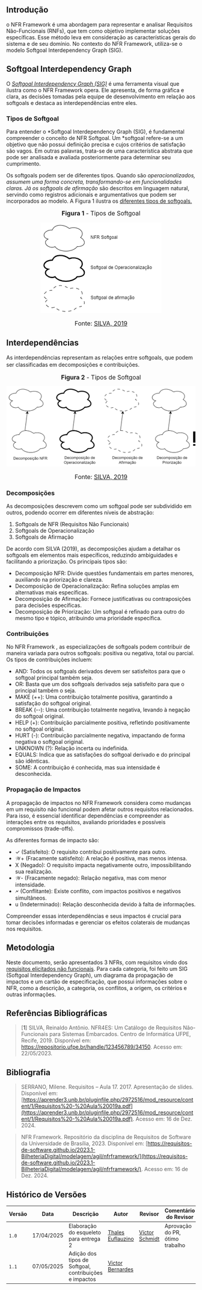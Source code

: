 ## Introdução
o NFR Framework é uma abordagem para representar e analisar Requisitos Não-Funcionais (RNFs), que tem como objetivo implementar soluções específicas. Esse método leva em consideração as características gerais do sistema e de seu domínio. No contexto do NFR Framework, utiliza-se o modelo Softgoal Interdependency Graph (SIG).

## Softgoal Interdependency Graph

O [*Softgoal Interdependency Graph (SIG)*](#ref1) é uma ferramenta visual que ilustra como o NFR Framework opera. Ele apresenta, de forma gráfica e clara, as decisões tomadas pela equipe de desenvolvimento em relação aos softgoals e destaca as interdependências entre eles.

### Tipos de Softgoal

Para entender o *Softgoal Interdependency Graph (SIG), é fundamental compreender o conceito de  NFR Softgoal. Um *softgoal refere-se a um objetivo que não possui definição precisa e cujos critérios de satisfação são vagos. Em outras palavras, trata-se de uma característica abstrata que pode ser analisada e avaliada posteriormente para determinar seu cumprimento. 

Os softgoals podem ser de diferentes tipos. Quando são *operacionalizados, assumem uma forma concreta, transformando-se em funcionalidades claras. Já os  softgoals de afirmação* são descritos em linguagem natural, servindo como registros adicionais e argumentativos que podem ser incorporados ao modelo. A Figura 1 ilustra os [diferentes tipos de softgoals.](#ref1)


<font size="3"><p style="text-align: center"><b>Figura 1</b> - Tipos de Softgoal</p></font>

<center>

![TIPOS](../assets/nfr/nfr_tipos.png)
</center>

<font size="3"><p style="text-align: center"> Fonte: [SILVA, 2019](#ref1)</p></font>

## Interdependências  
As interdependências representam as relações entre softgoals, que podem ser classificadas em decomposições e contribuições.
<font size="3"><p style="text-align: center"><b>Figura 2</b> - Tipos de Softgoal</p></font>

<center>

![TIPOS](../assets/nfr/nfr_decomp.png)
</center>

<font size="3"><p style="text-align: center">  Fonte: [SILVA, 2019](#ref1)</p></font>

### Decomposições  
As decomposições descrevem como um softgoal pode ser subdividido em outros, podendo ocorrer em diferentes níveis de abstração:  
1.  Softgoals de NFR (Requisitos Não Funcionais)   
2.  Softgoals de Operacionalização   
3.  Softgoals de Afirmação 

De acordo com SILVA (2019), as decomposições ajudam a detalhar os softgoals em elementos mais específicos, reduzindo ambiguidades e facilitando a priorização. Os principais tipos são:  

-  Decomposição NFR:  Divide questões fundamentais em partes menores, auxiliando na priorização e clareza.  
-  Decomposição de Operacionalização:  Refina soluções amplas em alternativas mais específicas.  
-  Decomposição de Afirmação:  Fornece justificativas ou contraposições para decisões específicas.  
-  Decomposição de Priorização:  Um softgoal é refinado para outro do mesmo tipo e tópico, atribuindo uma prioridade específica.  

### Contribuições  
No  NFR Framework , as especializações de softgoals podem contribuir de maneira variada para outros softgoals: positiva ou negativa, total ou parcial. Os tipos de contribuições incluem:  

-  AND:  Todos os softgoals derivados devem ser satisfeitos para que o softgoal principal também seja.  
-  OR:  Basta que um dos softgoals derivados seja satisfeito para que o principal também o seja.  
-  MAKE (++):  Uma contribuição totalmente positiva, garantindo a satisfação do softgoal original.  
-  BREAK (--):  Uma contribuição totalmente negativa, levando à negação do softgoal original.  
-  HELP (+):  Contribuição parcialmente positiva, refletindo positivamente no softgoal original.  
-  HURT (-):  Contribuição parcialmente negativa, impactando de forma negativa o softgoal original.  
-  UNKNOWN (?):  Relação incerta ou indefinida.  
-  EQUALS:  Indica que as satisfações do softgoal derivado e do principal são idênticas.  
-  SOME:  A contribuição é conhecida, mas sua intensidade é desconhecida.  

### Propagação de Impactos  
A propagação de impactos no  NFR Framework  considera como mudanças em um requisito não funcional podem afetar outros requisitos relacionados. Para isso, é essencial identificar dependências e compreender as interações entre os requisitos, avaliando prioridades e possíveis compromissos (trade-offs).  

As diferentes formas de impacto são:  
-  ✓ (Satisfeito):  O requisito contribui positivamente para outro.  
-  𝒲+ (Fracamente satisfeito):  A relação é positiva, mas menos intensa.  
-  X (Negado):  O requisito impacta negativamente outro, impossibilitando sua realização.  
-  𝒲- (Fracamente negado):  Relação negativa, mas com menor intensidade.  
-  🗲 (Conflitante):  Existe conflito, com impactos positivos e negativos simultâneos.  
-  u (Indeterminado):  Relação desconhecida devido à falta de informações.  

Compreender essas interdependências e seus impactos é crucial para tomar decisões informadas e gerenciar os efeitos colaterais de mudanças nos requisitos.

## Metodologia
Neste documento, serão apresentados 3 NFRs, com requisitos vindo dos [requisitos elicitados não funcionais](https://unbarqdsw2025-1-turma02.github.io/2025.1-T02-G4_AgendaFCTE_Entrega_02/#/./Modelagem/requisitos?id=rnf1). Para cada categoria, foi feito um SIG (Softgoal Interdependency Graph), um diagrama da propagação de impactos e um cartão de especificação, que possui informações sobre o NFR, como a descrição, a categoria, os conflitos, a origem, os critérios e outras informações. 

## Referências Bibliográficas

> [<a id='ref1'>1</a>] SILVA, Reinaldo Antônio. NFR4ES: Um Catálogo de Requisitos Não-Funcionais para Sistemas Embarcados. Centro de Informática UFPE, Recife, 2019. Disponível em: <https://repositorio.ufpe.br/handle/123456789/34150>. Acesso em: 22/05/2023.

## **Bibliografia**

> SERRANO, Milene. Requisitos – Aula 17. 2017. Apresentação de slides. Disponível em: [https://aprender3.unb.br/pluginfile.php/2972516/mod_resource/content/1/Requisitos%20-%20Aula%20019a.pdf](https://aprender3.unb.br/pluginfile.php/2972516/mod_resource/content/1/Requisitos%20-%20Aula%20019a.pdf). Acesso em: 16 de Dez. 2024.

> NFR Framework. Repositório da disciplina de Requisitos de Software da Universidade de Brasília, 2023. Disponível em: [https://requisitos-de-software.github.io/2023.1-BilheteriaDigital/modelagem/agil/nfrframework/](https://requisitos-de-software.github.io/2023.1-BilheteriaDigital/modelagem/agil/nfrframework/). Acesso em: 16 de Dez. 2024.

## Histórico de Versões

| Versão | Data       | Descrição               | Autor                                             | Revisor                                                | Comentário do Revisor |
| ------ | ---------- | ----------------------- | ------------------------------------------------- | ------------------------------------------------------ | --------------------- |
| `1.0`    | 17/04/2025 | Elaboração do esqueleto para entrega 2    |[Thales Euflauzino](https://github.com/thaleseuflauzino) | [Víctor Schmidt](https://github.com/moonshinerd)  | Aprovação do PR, ótimo trabalho |
| `1.1`    | 07/05/2025 | Adição dos tipos de Softgoal, contribuições e impactos |[Victor Bernardes](https://github.com/VHbernardes) |   |  |